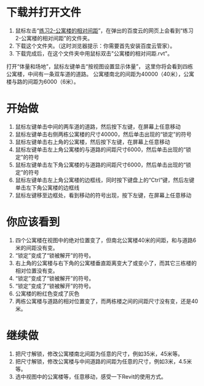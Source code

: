 # 下载并打开文件 #

1. 鼠标左击“[练习2-公寓楼的相对间距](http://pan.baidu.com/s/1qWurF32)”，在弹出的百度云的网页上会看到“练习2-公寓楼的相对间距”的文件夹。
2. 下载这个文件夹。（这时浏览器提示：你需要首先安装百度云管家）。
3. 下载完成后，在这个文件夹中用鼠标双击"公寓楼的相对间距.rvt"。

打开“体量和场地”，鼠标左键单击“按视图设置显示体量”，
这里你将会看到四栋公寓楼，中间有一条双车道的道路。
公寓楼南北的间距为40000（40米），公寓楼与路的间距为6000（6米）。

# 开始做 #

1. 鼠标左键单击中间的两车道的道路，然后按下左键，在屏幕上任意移动
2. 鼠标左键单击右侧两栋公寓楼的尺寸40000，然后单击出现的“锁定”的符号
3. 鼠标左键单击右上角的公寓楼，然后按下左键，在屏幕上任意移动
4. 鼠标左键单击左上角公寓楼的与道路的间距尺寸6000，然后单击出现的“锁定”的符号
5. 鼠标左键单击左下角公寓楼的与道路的间距尺寸6000，然后单击出现的“锁定”的符号
6. 鼠标左键单击左上角公寓楼的边框线，同时按下键盘上的“Ctrl”键，然后左键单击左下角公寓楼的边框线
7. 鼠标左键移至边框处，看到移动的符号出现，按下左键，在屏幕上任意移动

# 你应该看到 #

1. 四个公寓楼在视图中的绝对位置变了，但南北公寓楼40米的间距，和与道路6米的间距没有变。
2. “锁定”变成了“锁被解开”的符号。
3. 右上角的公寓楼与右下角的公寓楼垂直距离变大了或变小了，而其它三栋楼的相对位置没有变。
4. “锁定”变成了“锁被解开”的符号。
5. “锁定”变成了“锁被解开”的符号。
6. 公寓楼的粉红色变成了灰色
7. 两栋公寓楼与道路的相对位置变了，而两栋楼之间的间距尺寸没有变，还是40米。

# 继续做 #

1. 把尺寸解锁，修改公寓楼南北间距为任意的尺寸，例如35米，45米等。
2. 把尺寸解锁，修改公寓楼与中间道路的间距为任意的尺寸，例如3米，4.5米等。
3. 选中视图中的公寓楼等，任意移动，感受一下Revit的使用方式。